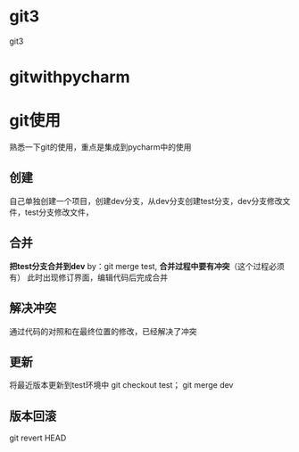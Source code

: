# git3
git3
# gitwithpycharm
# git使用
熟悉一下git的使用，重点是集成到pycharm中的使用

## 创建
自己单独创建一个项目，创建dev分支，从dev分支创建test分支，dev分支修改文件，test分支修改文件，
## 合并
 **把test分支合并到dev** by：git merge test,
 **合并过程中要有冲突**（这个过程必须有）
 此时出现修订界面，编辑代码后完成合并
## 解决冲突
通过代码的对照和在最终位置的修改，已经解决了冲突
## 更新
将最近版本更新到test环境中 git checkout test； git merge dev
## 版本回滚
git revert HEAD
